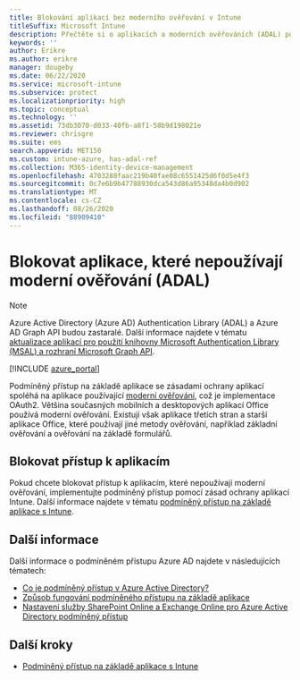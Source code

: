 ```yaml
---
title: Blokování aplikací bez moderního ověřování v Intune
titleSuffix: Microsoft Intune
description: Přečtěte si o aplikacích a moderních ověřováních (ADAL) pomocí Microsoft Intune.
keywords: ''
author: Erikre
ms.author: erikre
manager: dougeby
ms.date: 06/22/2020
ms.service: microsoft-intune
ms.subservice: protect
ms.localizationpriority: high
ms.topic: conceptual
ms.technology: ''
ms.assetid: 73db3070-d033-40fb-a8f1-58b9d198021e
ms.reviewer: chrisgre
ms.suite: ems
search.appverid: MET150
ms.custom: intune-azure, has-adal-ref
ms.collection: M365-identity-device-management
ms.openlocfilehash: 4703288faac219b40fae08c6551425d6f0d5e4f3
ms.sourcegitcommit: 0c7e6b9b47788930dca543d86a95348da4b0d902
ms.translationtype: MT
ms.contentlocale: cs-CZ
ms.lasthandoff: 08/26/2020
ms.locfileid: "88909410"
---
```

# <a name="block-apps-that-dont-use-modern-authentication-adal"></a>Blokovat aplikace, které nepoužívají moderní ověřování (ADAL)

> [!NOTE]
> Azure Active Directory (Azure AD) Authentication Library (ADAL) a Azure AD Graph API budou zastaralé. Další informace najdete v tématu [aktualizace aplikací pro použití knihovny Microsoft Authentication Library (MSAL) a rozhraní Microsoft Graph API](https://techcommunity.microsoft.com/t5/azure-active-directory-identity/update-your-applications-to-use-microsoft-authentication-library/ba-p/1257363).

[!INCLUDE [azure_portal](../includes/azure_portal.md)]

Podmíněný přístup na základě aplikace se zásadami ochrany aplikací spoléhá na aplikace používající [moderní ověřování](https://support.office.com/article/Using-Office-365-modern-authentication-with-Office-clients-776c0036-66fd-41cb-8928-5495c0f9168a), což je implementace OAuth2. Většina současných mobilních a desktopových aplikací Office používá moderní ověřování. Existují však aplikace třetích stran a starší aplikace Office, které používají jiné metody ověřování, například základní ověřování a ověřování na základě formulářů.

## <a name="block-access-to-apps"></a>Blokovat přístup k aplikacím

Pokud chcete blokovat přístup k aplikacím, které nepoužívají moderní ověřování, implementujte podmíněný přístup pomocí zásad ochrany aplikací Intune. Další informace najdete v tématu [podmíněný přístup na základě aplikace s Intune](app-based-conditional-access-intune.md).

## <a name="additional-information"></a>Další informace

Další informace o podmíněném přístupu Azure AD najdete v následujících tématech:
- [Co je podmíněný přístup v Azure Active Directory?](/azure/active-directory/conditional-access/overview)
- [Způsob fungování podmíněného přístupu na základě aplikace](app-based-conditional-access-intune.md#how-app-based-conditional-access-works)
- [Nastavení služby SharePoint Online a Exchange Online pro Azure Active Directory podmíněný přístup](/azure/active-directory/conditional-access/conditional-access-for-exo-and-spo)

## <a name="next-steps"></a>Další kroky

- [Podmíněný přístup na základě aplikace s Intune](app-based-conditional-access-intune.md)